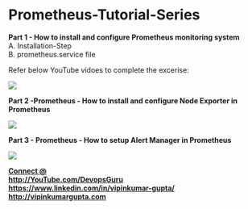 # Prometheus-Tutorial-Series

<b> Part 1 - How to install and configure Prometheus monitoring system </b> <br>
    A. Installation-Step <br>
    B. prometheus.service file <br>
    
 Refer below YouTube vidoes to complete the excerise:
 
 [![](http://img.youtube.com/vi/6EFldoe9dyI/0.jpg)](http://www.youtube.com/watch?v=6EFldoe9dyI "")
 
 <b> Part 2 -Prometheus - How to install and configure Node Exporter in Prometheus</b> <br>
 
 [![](http://img.youtube.com/vi/9gj9ys_tZpo/0.jpg)](http://www.youtube.com/watch?v=9gj9ys_tZpo "Prometheus - How to install and configure Node Exporter in Prometheus")
 
 <b> Part 3 - Prometheus - How to setup Alert Manager in Prometheus </br> 
 
 [![](http://img.youtube.com/vi/GiaYg19-OTM/0.jpg)](http://www.youtube.com/watch?v=GiaYg19-OTM "Prometheus - How to setup AlertManager in Prometheus")
 
<b><u> Connect @ </u></b><br>
<b> http://YouTube.com/DevopsGuru </b> <br>
<b> https://www.linkedin.com/in/vipinkumar-gupta/ </b> <br>
<b> http://vipinkumargupta.com </b> <br>
